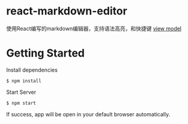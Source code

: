 # react-markdown-editor
使用React编写的markdown编辑器，支持语法高亮，和快捷键
[view model](https://chenshengshui.github.io/blog/)
# Getting Started
Install dependencies
```
$ npm install
```
Start Server
```
$ npm start
```
If success, app will be open in your default browser automatically.
